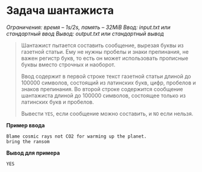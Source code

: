# Задача шантажиста

*Ограничения: время – 1s/2s, память – 32MiB Ввод: input.txt или стандартный ввод Вывод: output.txt или стандартный вывод*

> Шантажист пытается составить сообщение, вырезая буквы из газетной статьи. Ему не нужны пробелы и знаки препинания, не важен регистр букв, то есть он может использовать прописные буквы вместо строчных и наоборот.
>
> Ввод содержит в первой строке текст газетной статьи длиной до 100000 символов, состоящий из латинских букв, цифр, пробелов и знаков препинания. Во второй строке содержится сообщение шантажиста длиной до 100000 символов, состоящее только из латинских букв и пробелов.
>
> Вывести `YES`, если сообщение можно составить, и `NO` если нельзя.

**Пример ввода**
```
Blame cosmic rays not CO2 for warming up the planet.
bring the ransom
```
**Вывод для примера**
```
YES
```
